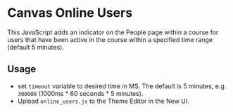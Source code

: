 # Canvas Online Users
This JavaScript adds an indicator on the People page within a course
for users that have been active in the course within a specified time range (default 5 minutes).

## Usage
* set `timeout` variable to desired time in MS.  The default is 5 minutes, e.g. `300000` (1000ms * 60 seconds * 5 minutes).
* Upload `online_users.js` to the Theme Editor in the New UI.
